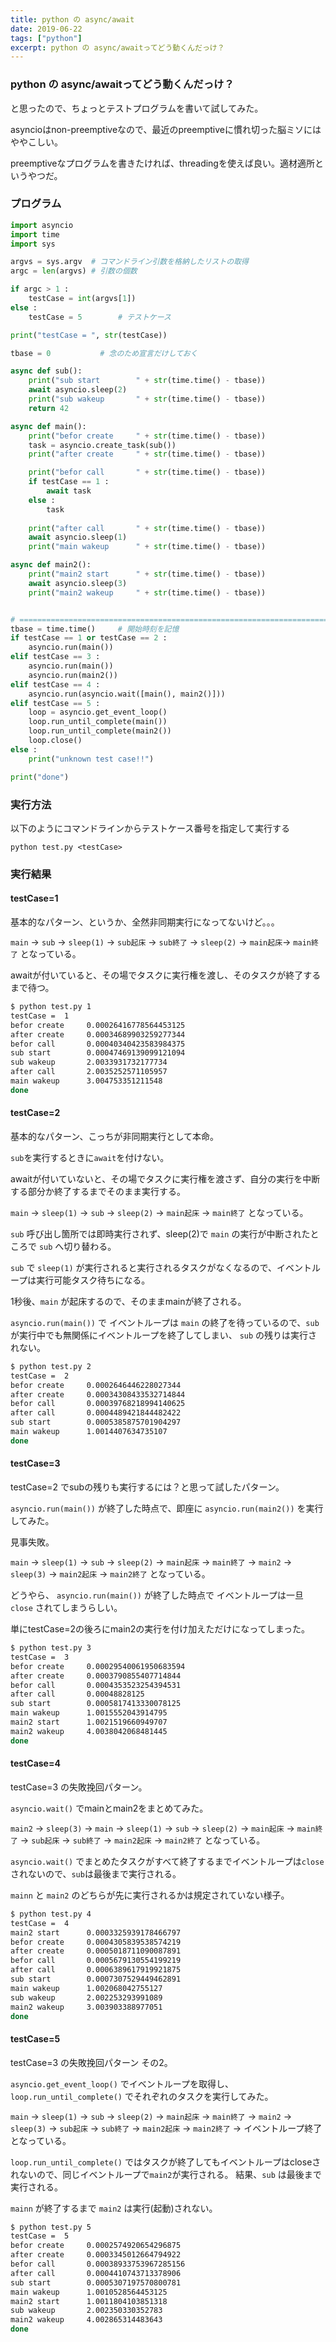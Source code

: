 ```yaml
---
title: python の async/await
date: 2019-06-22
tags: ["python"]
excerpt: python の async/awaitってどう動くんだっけ？
---
```

### python の async/awaitってどう動くんだっけ？

と思ったので、ちょっとテストプログラムを書いて試してみた。

asyncioはnon-preemptiveなので、最近のpreemptiveに慣れ切った脳ミソにはややこしい。

preemptiveなプログラムを書きたければ、threadingを使えば良い。適材適所というやつだ。



### プログラム

```python
import asyncio
import time
import sys

argvs = sys.argv  # コマンドライン引数を格納したリストの取得
argc = len(argvs) # 引数の個数

if argc > 1 :
    testCase = int(argvs[1])
else :
    testCase = 5        # テストケース

print("testCase = ", str(testCase))

tbase = 0           # 念のため宣言だけしておく

async def sub():
    print("sub start        " + str(time.time() - tbase))
    await asyncio.sleep(2)
    print("sub wakeup       " + str(time.time() - tbase))
    return 42

async def main():
    print("befor create     " + str(time.time() - tbase))
    task = asyncio.create_task(sub())
    print("after create     " + str(time.time() - tbase))

    print("befor call       " + str(time.time() - tbase))
    if testCase == 1 :
        await task
    else :
        task
    
    print("after call       " + str(time.time() - tbase))
    await asyncio.sleep(1)
    print("main wakeup      " + str(time.time() - tbase))

async def main2():
    print("main2 start      " + str(time.time() - tbase))
    await asyncio.sleep(3)
    print("main2 wakeup     " + str(time.time() - tbase))


# =============================================================================
tbase = time.time()     # 開始時刻を記憶
if testCase == 1 or testCase == 2 :
    asyncio.run(main())
elif testCase == 3 :
    asyncio.run(main())
    asyncio.run(main2())
elif testCase == 4 :
    asyncio.run(asyncio.wait([main(), main2()]))
elif testCase == 5 :
    loop = asyncio.get_event_loop()
    loop.run_until_complete(main())
    loop.run_until_complete(main2())
    loop.close()
else :
    print("unknown test case!!")

print("done")
```


### 実行方法

以下のようにコマンドラインからテストケース番号を指定して実行する

```
python test.py <testCase>
```


### 実行結果
#### testCase=1

基本的なパターン、というか、全然非同期実行になってないけど。。。

```main``` → ```sub``` → ```sleep(1)``` → ```sub起床``` → ```sub終了``` → ```sleep(2)``` → ```main起床```→ ```main終了``` となっている。

awaitが付いていると、その場でタスクに実行権を渡し、そのタスクが終了するまで待つ。

```bash
$ python test.py 1
testCase =  1
befor create     0.00026416778564453125
after create     0.00034689903259277344
befor call       0.00040340423583984375
sub start        0.00047469139099121094
sub wakeup       2.0033931732177734
after call       2.0035252571105957
main wakeup      3.004753351211548
done
```

#### testCase=2

基本的なパターン、こっちが非同期実行として本命。

```sub```を実行するときに```await```を付けない。

awaitが付いていないと、その場でタスクに実行権を渡さず、自分の実行を中断する部分か終了するまでそのまま実行する。

```main``` → ```sleep(1)``` → ```sub``` → ```sleep(2)``` → ```main起床``` → ```main終了``` となっている。

```sub``` 呼び出し箇所では即時実行されず、sleep(2)で ```main``` の実行が中断されたところで ```sub``` へ切り替わる。

```sub``` で ```sleep(1)``` が実行されると実行されるタスクがなくなるので、イベントループは実行可能タスク待ちになる。

1秒後、```main``` が起床するので、そのままmainが終了される。

```asyncio.run(main())``` で イベントループは ```main``` の終了を待っているので、```sub``` が実行中でも無関係にイベントループを終了してしまい、
 ```sub``` の残りは実行されない。

```bash
$ python test.py 2
testCase =  2
befor create     0.0002646446228027344
after create     0.00034308433532714844
befor call       0.00039768218994140625
after call       0.0004489421844482422
sub start        0.0005385875701904297
main wakeup      1.0014407634735107
done
```



#### testCase=3

testCase=2 でsubの残りも実行するには？と思って試したパターン。

```asyncio.run(main())``` が終了した時点で、即座に ```asyncio.run(main2())``` を実行してみた。

見事失敗。

```main``` → ```sleep(1)``` → ```sub``` → ```sleep(2)``` → ```main起床``` → ```main終了``` 
→ ```main2``` → ```sleep(3)``` → ```main2起床``` → ```main2終了``` となっている。

どうやら、 ```asyncio.run(main())``` が終了した時点で イベントループは一旦 ```close``` されてしまうらしい。

単にtestCase=2の後ろにmain2の実行を付け加えただけになってしまった。

```bash
$ python test.py 3
testCase =  3
befor create     0.00029540061950683594
after create     0.0003790855407714844
befor call       0.0004353523254394531
after call       0.00048828125
sub start        0.0005817413330078125
main wakeup      1.0015552043914795
main2 start      1.0021519660949707
main2 wakeup     4.0038042068481445
done
```

#### testCase=4

testCase=3 の失敗挽回パターン。

```asyncio.wait()``` でmainとmain2をまとめてみた。

```main2``` → ```sleep(3)``` → ```main``` → ```sleep(1)``` → ```sub``` → ```sleep(2)``` → ```main起床``` → ```main終了``` 
→  ```sub起床``` → ```sub終了``` → ```main2起床``` → ```main2終了``` となっている。

```asyncio.wait()``` でまとめたタスクがすべて終了するまでイベントループは```close``` されないので、```sub```は最後まで実行される。

```mainn``` と ```main2``` のどちらが先に実行されるかは規定されていない様子。

```bash
$ python test.py 4
testCase =  4
main2 start      0.0003325939178466797
befor create     0.0004305839538574219
after create     0.0005018711090087891
befor call       0.0005679130554199219
after call       0.0006389617919921875
sub start        0.0007307529449462891
main wakeup      1.002068042755127
sub wakeup       2.002253293991089
main2 wakeup     3.003903388977051
done
```


#### testCase=5

testCase=3 の失敗挽回パターン その2。

```asyncio.get_event_loop()``` でイベントループを取得し、```loop.run_until_complete()``` でそれぞれのタスクを実行してみた。

```main``` → ```sleep(1)``` → ```sub``` → ```sleep(2)``` → ```main起床``` → ```main終了``` 
→  ```main2``` → ```sleep(3)``` → ```sub起床``` → ```sub終了``` → ```main2起床``` → ```main2終了``` → イベントループ終了
となっている。

```loop.run_until_complete()``` ではタスクが終了してもイベントループはcloseされないので、同じイベントループで```main2```が実行される。
結果、```sub``` は最後まで実行される。

```mainn``` が終了するまで ```main2``` は実行(起動)されない。

```bash
$ python test.py 5
testCase =  5
befor create     0.0002574920654296875
after create     0.0003345012664794922
befor call       0.00038933753967285156
after call       0.0004410743713378906
sub start        0.0005307197570800781
main wakeup      1.0010528564453125
main2 start      1.0011804103851318
sub wakeup       2.002350330352783
main2 wakeup     4.002865314483643
done
```
